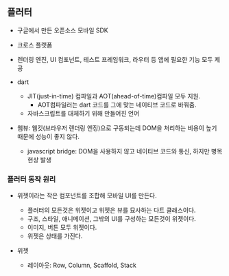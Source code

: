 ## 플러터
- 구글에서 만든 오픈소스 모바일 SDK
- 크로스 플랫폼
- 렌더링 엔진, UI 컴포넌트, 테스트 프레임워크, 라우터 등 앱에 필요한 기능 모두 제공
- dart
    - JIT(just-in-time) 컴파일과 AOT(ahead-of-time)컴파일 모두 지원.
        - AOT컴파일러는 dart 코드를 그에 맞는 네이티브 코드로 바꿔줌.
    - 자바스크립트를 대체하기 위해 만들어진 언어
    
- 웹뷰: 웹킷(브라우저 렌더링 엔징)으로 구동되는데 DOM을 처리하는 비용이 높기 때문에 성능이 좋지 않다.
    - javascript bridge: DOM을 사용하지 않고 네이티브 코드와 통신, 하지만 병목현상 발생
    
### 플러터 동작 원리
- 위젯이라는 작은 컴포넌트를 조합해 모바일 UI를 만든다. 
  - 플러터의 모든것은 위젯이고 위젯은 뷰를 묘사하는 다트 클래스이다.
  - 구조, 스타일, 애니메이션, 그밖의 UI를 구성하는 모든것이 위젯이다.
  - 이미지, 버튼 모두 위젯이다.
  - 위젯은 상태를 가진다.
    
- 위젯
    - 레이아웃: Row, Column, Scaffold, Stack